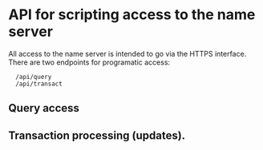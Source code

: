 API for scripting access to the name server
==========================

All access to the name server is intended to go via the HTTPS interface.  There are two
endpoints for programatic access:

      /api/query
      /api/transact

## Query access

## Transaction processing (updates).

